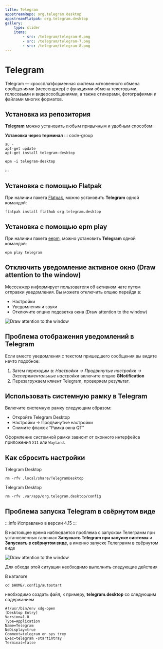 ```yaml
---
title: Telegram
appstreamRepo: org.telegram.desktop
appstreamFlatpak: org.telegram.desktop
gallery: 
    type: slider
    items: 
        - src: /telegram/telegram-6.png
        - src: /telegram/telegram-7.png
        - src: /telegram/telegram-8.png
---
```


# Telegram

Telegram — кроссплатформенная система мгновенного обмена сообщениями (мессенджер) с функциями обмена текстовыми, голосовыми и видеосообщениями, а также стикерами, фотографиями и файлами многих форматов.

## Установка из репозитория

**Telegram** можно установить любым привычным и удобным способом:

<!--@include: ./parts/install/software-repo.md-->

**Установка через терминал**
::: code-group

```shell[apt-get]
su -
apt-get update
apt-get install telegram-desktop
```
```shell[epm]
epm -i telegram-desktop
```
:::

## Установка c помощью Flatpak

При наличии пакета [Flatpak](/flatpak), можно установить **Telegram** одной командой:

```shell
flatpak install flathub org.telegram.desktop
```

<!--@include: ./parts/install/software-flatpak.md-->

## Установка c помощью epm play <Badge type="danger" text="Неофициальная сборка" />

При наличии пакета [eepm](/epm), можно установить **Telegram** одной командой:

```shell
epm play telegram
```

## Отключить уведомление активное окно (Draw attention to the window)

Мессенжер информирует пользователя об активном чате путем отправки уведомления. Вы можете отключить опцию перейдя в:

- Настройки
- Уведомления и звуки
- Отключите опцию подсветка окна (Draw attention to the window)

![Draw attention to the window](/telegram/telegram_1.png)

## Проблема отображения уведомлений в Telegram

Если вместо уведомления с текстом пришедшего сообщения вы видите нечто подобное:

1. Затем переходим в: *Настройки -> Продвинутые настройки -> Экспериментальные настройки* включите опцию **GNotification**
2. Перезагружаем клиент Telegram, проверяем результат. 

## Использовать системную рамку в Telegram

Включите системную рамку следующим образом:

- Откройте Telegram Desktop
- Настройки -> Продвинутые настройки
- Cнимите флажок "Рамка окна QT"

<AGWGallery />

Оформление системной рамки зависит от оконного интерфейса приложения `X11` или `Wayland`. 


## Как сбросить настройки

Telegram Desktop <Badge type="warning" text="Sisyphus" />

```shell
rm -rfv .local/share/TelegramDesktop
```

Telegram Desktop <Badge type="tip" text="Flatpak" />

```shell
rm -rfv .var/app/org.telegram.desktop/config
```

## Проблема запуска Telegram в свёрнутом виде

:::info
Исправлено в версии 4.15
:::

В настоящее время наблюдается проблема с запуском Телеграмм при установленных галочках **Запускать Telegram при запуске системы** и **Запускать в свёрнутом виде**, а именно запуске Телеграмм в свёрнутом виде

![Draw attention to the window](/telegram/telegram_5.png)

Для обхода этой ситуации необходимо выполнить следующие действия

В каталоге 

```shell
cd $HOME/.config/autostart
```
необходимо создать файл, к примеру, **telegram.desktop** со следующим содержанием

```shell
#!/usr/bin/env xdg-open
[Desktop Entry]
Version=1.0
Type=Application
Name=Telegram
NoDisplay=true
Comment=telegram on sys trey
Exec=telegram -startintray
Terminal=false
```
